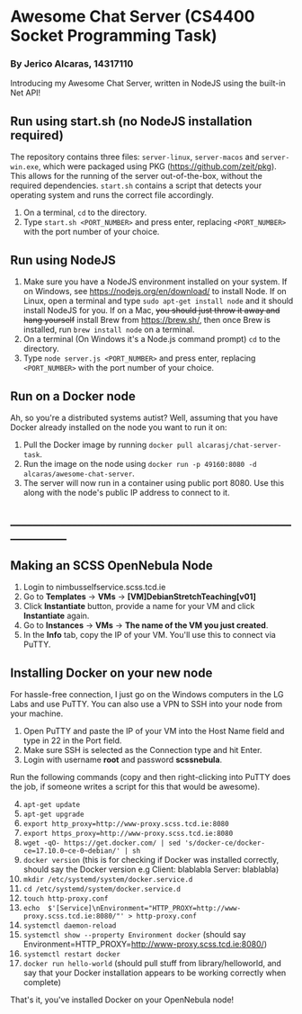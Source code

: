 # Awesome Chat Server (CS4400 Socket Programming Task)
### By Jerico Alcaras, 14317110
Introducing my Awesome Chat Server, written in NodeJS using the built-in Net API!
## Run using start.sh (no NodeJS installation required)
The repository contains three files: `server-linux`, `server-macos` and `server-win.exe`, which were packaged using PKG (https://github.com/zeit/pkg). This allows for the running of the server out-of-the-box, without the required dependencies. `start.sh` contains a script that detects your operating system and runs the correct file accordingly. 
1. On a terminal, `cd` to the directory.
2. Type `start.sh <PORT_NUMBER>` and press enter, replacing `<PORT_NUMBER>` with the port number of your choice.
## Run using NodeJS
1. Make sure you have a NodeJS environment installed on your system. If on Windows, see https://nodejs.org/en/download/ to install Node. If on Linux, open a terminal and type `sudo apt-get install node` and it should install NodeJS for you. If on a Mac, ~~you should just throw it away and hang yourself~~ install Brew from https://brew.sh/, then once Brew is installed, run `brew install node` on a terminal.
2. On a terminal (On Windows it's a Node.js command prompt) `cd` to the directory.
3. Type `node server.js <PORT_NUMBER>` and press enter, replacing `<PORT_NUMBER>` with the port number of your choice.
## Run on a Docker node
Ah, so you're a distributed systems autist? Well, assuming that you have Docker already installed on the node you want to run it on:
1. Pull the Docker image by running `docker pull alcarasj/chat-server-task`.
2. Run the image on the node using `docker run -p 49160:8080 -d alcaras/awesome-chat-server`.
3. The server will now run in a container using public port 8080. Use this along with the node's public IP address to connect to it.
## ____________________________________________________________
## Making an SCSS OpenNebula Node
1. Login to nimbusselfservice.scss.tcd.ie
2. Go to **Templates** -> **VMs** -> **[VM]DebianStretchTeaching[v01]**
3. Click **Instantiate** button, provide a name for your VM and click **Instantiate** again.
4. Go to **Instances** -> **VMs** -> **The name of the VM you just created**.
5. In the **Info** tab, copy the IP of your VM. You'll use this to connect via PuTTY.
## Installing Docker on your new node

For hassle-free connection, I just go on the Windows computers in the LG Labs and use PuTTY. 
You can also use a VPN to SSH into your node from your machine.

1. Open PuTTY and paste the IP of your VM into the Host Name field and type in 22 in the Port field.
2. Make sure SSH is selected as the Connection type and hit Enter.
3. Login with username **root** and password **scssnebula**.

Run the following commands (copy and then right-clicking into PuTTY does the job, if someone writes a script for this that would be awesome).

4. `apt-get update`
5. `apt-get upgrade`
6. `export http_proxy=http://www-proxy.scss.tcd.ie:8080`
7. `export https_proxy=http://www-proxy.scss.tcd.ie:8080`
8. `wget -qO- https://get.docker.com/ | sed 's/docker-ce/docker-ce=17.10.0~ce-0~debian/' | sh`
9. `docker version` 
	(this is for checking if Docker was installed correctly, should say the Docker version e.g Client: blablabla Server: blablabla)
10. `mkdir /etc/systemd/system/docker.service.d`
11. `cd /etc/systemd/system/docker.service.d`
12. `touch http-proxy.conf`
13. `echo  $'[Service]\nEnvironment="HTTP_PROXY=http://www-proxy.scss.tcd.ie:8080/"' > http-proxy.conf`
15. `systemctl daemon-reload`
15. `systemctl show --property Environment docker` 
	(should say Environment=HTTP_PROXY=http://www-proxy.scss.tcd.ie:8080/)
16. `systemctl restart docker`
17. `docker run hello-world`
	(should pull stuff from library/helloworld, and say that your Docker installation appears to be working correctly when complete)

That's it, you've installed Docker on your OpenNebula node!
